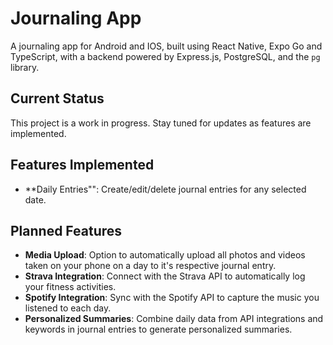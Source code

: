 # Journaling App

A journaling app for Android and IOS, built using React Native, Expo Go and TypeScript, with a backend powered by Express.js, PostgreSQL, and the `pg` library.

## Current Status
This project is a work in progress. Stay tuned for updates as features are implemented.

## Features Implemented

- **Daily Entries"": Create/edit/delete journal entries for any selected date. 

## Planned Features

- **Media Upload**: Option to automatically upload all photos and videos taken on your phone on a day to it's respective journal entry.
- **Strava Integration**: Connect with the Strava API to automatically log your fitness activities.
- **Spotify Integration**: Sync with the Spotify API to capture the music you listened to each day.
- **Personalized Summaries**: Combine daily data from API integrations and keywords in journal entries to generate personalized summaries.
